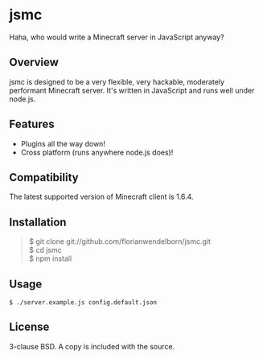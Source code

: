 jsmc
====

Haha, who would write a Minecraft server in JavaScript anyway?

Overview
--------

jsmc is designed to be a very flexible, very hackable, moderately performant
Minecraft server. It's written in JavaScript and runs well under node.js.

Features
--------

* Plugins all the way down!
* Cross platform (runs anywhere node.js does)!

Compatibility
-------------

The latest supported version of Minecraft client is 1.6.4.

Installation
------------

> $ git clone git://github.com/florianwendelborn/jsmc.git  
> $ cd jsmc  
> $ npm install  

Usage
-----

```
$ ./server.example.js config.default.json
```

License
-------

3-clause BSD. A copy is included with the source.
